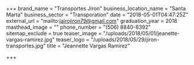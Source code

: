 +++
brand_name = "Transportes Jiron"
business_location_name = "Santa Marta"
business_sector = "Transporation"
date = "2018-05-01T04:47:25Z"
external_url = "mailto:jairojiron79@gmail.com"
graduation_year = 2018
masthead_image = ""
phone_number = "(506) 8840-8392"
sitemap_exclude = true
teaser_image = "/uploads/2018/05/01/jeanette-vargas-ramirez.jpg"
teaser_logo = "/uploads/2018/05/29/jiron-transportes.jpg"
title = "Jeannette Vargas Ramirez"

+++
